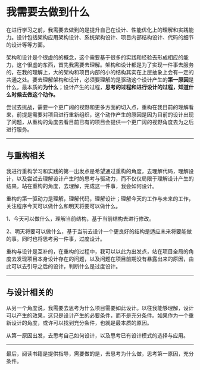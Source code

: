 # 我需要去做到什么

在进行学习之前，我需要去做到的是提升自己在设计、性能优化上的理解和实践能力。设计包括架构应用架构设计、系统架构设计、项目内部结构设计、代码的细节的设计等等方面。

架构和设计是个很虚的的概念，这个需要基于很多的实践和经验去形成相应的能力，这个很虚的东西，首先我需要去理解。架构和设计都是为了实现一件事去服务的，在我的理解上，大的架构和项目内部的小的结构其实在上层抽象上会有一定的共通之处。要去理解架构和设计，必须要理解的是驱动这个设计产生的**第一原因**是什么，最本质的**为什么**；设计产生的过程，**思考的过程和进行设计的过程，知道什么时候去做这个动作。**

尝试去挑战，需要一个更广阔的视野和更多方面的切入点，重构在我目前的理解看来，前提是需要对项目进行重新组织，这个动作产生的原因是因为目前的设计出现了问题，从重构的角度去看目前已有的项目会提供一个更广阔的视野角度去为之后进行服务。

---

## 与重构相关

我进行重构学习和实践的第一出发点是希望通过重构的角度，去理解代码，理解设计，以及尝试去理解设计产生时的思考与驱动力，而不仅仅局限于理解设计产生的结果。站在重构的角度，去理解，完成这一件事，我会如何设计。

重构的第一驱动力是理解，理解代码，理解设计；理解今天的工作与未来的工作，关注程序今天可以做什么和明天将要可以做什么。

1、今天可以做什么，理解当前结构，基于当前结构去进行修改。

2、明天将要可以做什么，基于当前去设计一个更良好的结构是适应未来将要能做的事。同时也将思考另一件事，过度设计。

重构与设计是互补的，在重构的过程中，我可以以此为出发点，站在项目全局的角度去发现项目本身设计存在的问题，以及问题在项目前期没有暴露出来的原因，由此可以去引导之后的设计，判断什么是过度设计。

---

## 与设计相关的

从另一个角度说，我需要去思考为什么项目需要如此设计。以往我能够理解，设计可以产生的效果，这只是设计产生的必要条件，而不是充分条件。如果作为一个重新设计的角度，或许可以找到充分条件，也就是最本质的原因。

从第一原因出发，去思考自己如何设计，以及思考已有设计模式的选择与应用。

---

最后，阅读书籍是提供指导，需要做的是，去思考为什么做，思考第一原因，充分条件。

